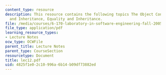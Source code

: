 ```yaml
---
content_type: resource
description: This resource contains the following topics The Object Contract, Equality
  and Inheritance, Equality and Inheritance.
file: /media/courses/6-170-laboratory-in-software-engineering-fall-2005/4825f1e02c10996a6b14b09df73882ed_lec12.pdf
file_type: application/pdf
learning_resource_types:
- Lecture Notes
ocw_type: OCWFile
parent_title: Lecture Notes
parent_type: CourseSection
resourcetype: Document
title: lec12.pdf
uid: 4825f1e0-2c10-996a-6b14-b09df73882ed
---
```

